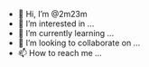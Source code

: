 - 👋 Hi, I’m @2m23m
- 👀 I’m interested in ...
- 🌱 I’m currently learning ...
- 💞️ I’m looking to collaborate on ...
- 📫 How to reach me ...

<!---
2m23m/2m23m is a ✨ special ✨ repository because its `README.md` (this file) appears on your GitHub profile.
You can click the Preview link to take a look at your changes.
--->
